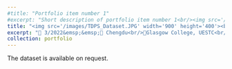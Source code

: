 ```yaml
---
#title: "Portfolio item number 1"
#excerpt: "Short description of portfolio item number 1<br/><img src='/images/500x300.png'>"
title: "<img src='/images/TDPS_Dataset.JPG' width='900' height='400'><br/><br/>TDPS Gravel Segmentation Dataset (High-Resolution)"
excerpt: "📅 3/2022&emsp;&emsp;📍 Chengdu<br/>🏫Glasgow College, UESTC<br/>🏷️ Computer vision, segmentation"
collection: portfolio
---
```


The dataset is available on request. 


